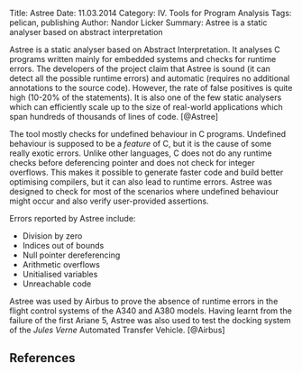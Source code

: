 Title: Astree
Date: 11.03.2014
Category: IV. Tools for Program Analysis
Tags: pelican, publishing
Author: Nandor Licker
Summary: Astree is a static analyser based on abstract interpretation

Astree is a static analyser based on Abstract Interpretation. It analyses C
programs written mainly for embedded systems and checks for runtime errors.
The developers of the project claim that Astree is sound (it can detect all the
possible runtime errors) and automatic (requires no additional annotations to
the source code). However, the rate of false positives is quite high (10-20% of
the statements). It is also one of the few static analysers which can
efficiently scale up to the size of real-world applications which span hundreds
of thousands of lines of code. [@Astree]

The tool mostly checks for undefined behaviour in C programs. Undefined
behaviour is supposed to be a *feature* of C, but it is the cause of some really
exotic errors. Unlike other languages, C does not do any runtime checks before
deferencing pointer and does not check for integer overflows. This makes it
possible to generate faster code and build better optimising compilers, but it
can also lead to runtime errors. Astree was designed to check for most of
the scenarios where undefined behaviour might occur and also verify
user-provided assertions.

Errors reported by Astree include:

* Division by zero
* Indices out of bounds
* Null pointer dereferencing
* Arithmetic overflows
* Unitialised variables
* Unreachable code

Astree was used by Airbus to prove the absence of runtime errors in the flight
control systems of the A340 and A380 models. Having learnt from the failure of
the first Ariane 5, Astree was also used to test the docking system of the
*Jules Verne* Automated Transfer Vehicle. [@Airbus]

References
----------

[@Astree "The Astree Static Analyzer"]: http://www.astree.ens.fr/
[@Airbus "Success stories"]: http://www.absint.com/astree/index.htm